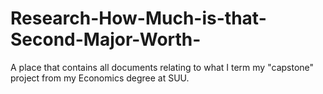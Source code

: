 # Research-How-Much-is-that-Second-Major-Worth-
A place that contains all documents relating to what I term my "capstone" project from my Economics degree at SUU.
